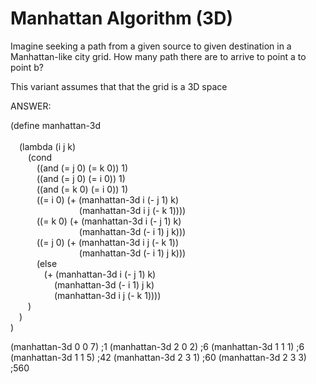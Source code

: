 # Manhattan Algorithm (3D)

Imagine seeking a path from a given source to given destination in a Manhattan-like city grid.
How many path there are to arrive to point a to point b?

This variant assumes that that the grid is a 3D space

ANSWER:

(define manhattan-3d<br/>               
&emsp;(lambda (i j k)<br/>
&emsp;&emsp;(cond<br/>
&emsp;&emsp;&emsp;((and (= j 0) (= k 0)) 1)<br/>
&emsp;&emsp;&emsp;((and (= j 0) (= i 0)) 1)<br/>
&emsp;&emsp;&emsp;((and (= k 0) (= i 0)) 1)<br/>
 &emsp;&emsp;&emsp;((= i 0) (+  (manhattan-3d i (- j 1) k)<br/>
&emsp;&emsp;&emsp;&emsp;&emsp;&emsp;&emsp;   (manhattan-3d i j (- k 1))))<br/>
&emsp;&emsp;&emsp;((= k 0) (+  (manhattan-3d i (- j 1) k)<br/>
&emsp;&emsp;&emsp;&emsp;&emsp;&emsp;&emsp;   (manhattan-3d (- i 1) j k)))<br/>
&emsp;&emsp;&emsp;((= j 0) (+  (manhattan-3d i j (- k 1))<br/>
&emsp;&emsp;&emsp;&emsp;&emsp;&emsp;&emsp;   (manhattan-3d (- i 1) j k)))<br/>
&emsp;&emsp;&emsp;(else<br/>
&emsp;&emsp;&emsp;   (+  (manhattan-3d i (- j 1) k)<br/>
&emsp;&emsp;&emsp;&emsp;&emsp;(manhattan-3d (- i 1) j k)<br/>
&emsp;&emsp;&emsp;&emsp;&emsp;(manhattan-3d i j (- k 1))))<br/>
&emsp;&emsp;)<br/>
&emsp;)<br/>
)<br/>

(manhattan-3d 0 0 7) ;1
(manhattan-3d 2 0 2) ;6
(manhattan-3d 1 1 1) ;6
(manhattan-3d 1 1 5) ;42
(manhattan-3d 2 3 1) ;60
(manhattan-3d 2 3 3) ;560